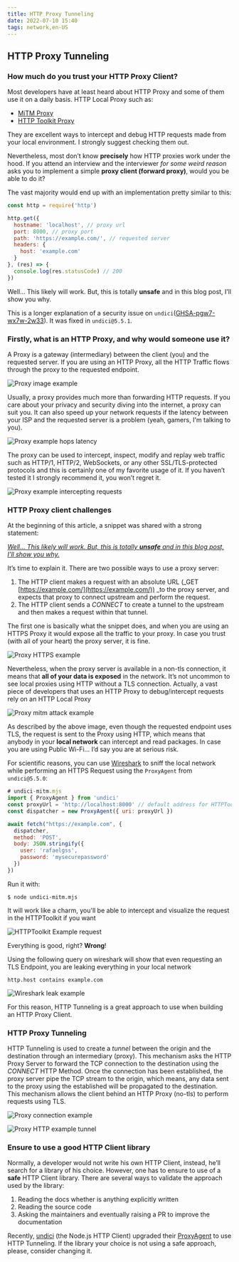 ```yaml
---
title: HTTP Proxy Tunneling
date: 2022-07-10 15:40
tags: network,en-US
---
```


## HTTP Proxy Tunneling

### How much do you trust your HTTP Proxy Client?

Most developers have at least heard about HTTP Proxy and some of them use it on a daily basis. HTTP Local Proxy such as:

* [MiTM Proxy](https://mitmproxy.org/)
* [HTTP Toolkit Proxy](https://httptoolkit.tech/)

They are excellent ways to intercept and debug HTTP requests made from your local environment. I strongly suggest checking them out.

Nevertheless, most don’t know **precisely** how HTTP proxies work under the hood.
If you attend an interview and the interviewer _for some weird reason_ asks you to implement a simple **proxy client (forward proxy)**,
would you be able to do it?

The vast majority would end up with an implementation pretty similar to this:

```js
const http = require('http')

http.get({
  hostname: 'localhost', // proxy url
  port: 8000, // proxy port
  path: 'https://example.com/', // requested server
  headers: {
    host: 'example.com'
  }
}, (res) => {
  console.log(res.statusCode) // 200
})
```

Well… This likely will work. But, this is totally **unsafe** and in this blog post, I’ll show you why.

This is a longer explanation of a security issue on `undici`([GHSA-pgw7-wx7w-2w33](https://github.com/nodejs/undici/security/advisories/GHSA-pgw7-wx7w-2w33)).
It was fixed in `undici@5.5.1`.

### Firstly, what is an HTTP Proxy, and why would someone use it?

A Proxy is a gateway (intermediary) between the client (you) and the requested server. If you are using an HTTP Proxy, all the HTTP Traffic flows through the proxy to the requested endpoint.

![Proxy image example](https://res.cloudinary.com/rafaelgss/image/upload/v1657154318/blog/http-tunnel/image7_vmhdch.png)

Usually, a proxy provides much more than forwarding HTTP requests. If you care about your privacy and security diving into the internet, a proxy can suit you. It can also speed up your network requests if the latency between your ISP and the requested server is a problem (yeah, gamers, I'm talking to you).

![Proxy example hops latency](https://res.cloudinary.com/rafaelgss/image/upload/v1657154317/blog/http-tunnel/image1_nsh2pj.png)

The proxy can be used to intercept, inspect, modify and replay web traffic such as HTTP/1, HTTP/2, WebSockets, or any other SSL/TLS-protected protocols and this is certainly one of my favorite usage of it. If you haven’t tested it I strongly recommend it, you won’t regret it.

![Proxy example intercepting requests](https://res.cloudinary.com/rafaelgss/image/upload/v1657154318/blog/http-tunnel/image5_ia7hs0.png)

### HTTP Proxy client challenges

At the beginning of this article, a snippet was shared with a strong statement:

_<span style="text-decoration:underline;">Well… This likely will work. But, this is totally **unsafe** and in this blog post, I’ll show you why.</span>_

It’s time to explain it. There are two possible ways to use a proxy server:

1. The HTTP client makes a request with an absolute URL (_GET [https://example.com/](https://example.com/)) _to the proxy server, and expects that proxy to connect upstream and perform the request.
2. The HTTP client sends a _CONNECT_ to create a tunnel to the upstream and then makes a request within that tunnel.

The first one is basically what the snippet does, and when you are using an HTTPS Proxy it would expose all the traffic to your proxy. In case you trust (with all of your heart) the proxy server, it is fine.

![Proxy HTTPS example](https://res.cloudinary.com/rafaelgss/image/upload/v1657154319/blog/http-tunnel/image4_cbbi4c.png)

Nevertheless, when the proxy server is available in a non-tls connection, it means that **all of your data is exposed** in the network. It’s not uncommon to see local proxies using HTTP without a TLS connection.
Actually, a vast piece of developers that uses an HTTP Proxy to debug/intercept requests rely on an HTTP Local Proxy

![Proxy mitm attack example](https://res.cloudinary.com/rafaelgss/image/upload/v1657154318/blog/http-tunnel/image2_q0xfdv.png)

As described by the above image, even though the requested endpoint uses TLS, the request is sent to the Proxy using HTTP, which means that anybody in your **local network** can intercept and read packages. In case you are using Public Wi-Fi… I’d say you are at serious risk.

For scientific reasons, you can use [Wireshark](https://www.wireshark.org/) to sniff the local network while performing an HTTPS Request using the `ProxyAgent` from `undici@5.5.0`:

```js
# undici-mitm.mjs
import { ProxyAgent } from 'undici'
const proxyUrl = 'http://localhost:8000' // default address for HTTPToolkit
const dispatcher = new ProxyAgent({ uri: proxyUrl })

await fetch("https://example.com", {
  dispatcher,
  method: 'POST',
  body: JSON.stringify({
    user: 'rafaelgss',
    password: 'mysecurepassword'
  })
})
```

Run it with:
```console
$ node undici-mitm.mjs
```

It will work like a charm, you'll be able to intercept and visualize the request in the HTTPToolkit if you want

![HTTPToolkit Example request](https://res.cloudinary.com/rafaelgss/image/upload/v1657372957/blog/http-tunnel/Selection_566_wt32yr.png)

Everything is good, right? **Wrong**!

Using the following query on wireshark will show that even requesting an TLS Endpoint, you are leaking everything in your local network

```
http.host contains example.com
```

![Wireshark leak example](https://res.cloudinary.com/rafaelgss/image/upload/v1657375228/blog/http-tunnel/Selection_567_lopkmz.png)

For this reason, HTTP Tunneling is a great approach to use when building an HTTP Proxy Client.

### HTTP Proxy Tunneling

HTTP Tunneling is used to create a _tunnel_ between the origin and the destination through an intermediary (proxy). This mechanism asks the HTTP Proxy Server to forward the TCP connection to the destination using the _CONNECT_ HTTP Method.
Once the connection has been established, the proxy server pipe the TCP stream to the origin, which means, any data sent to the proxy using the established will be propagated to the destination.
This mechanism allows the client behind an HTTP Proxy (no-tls) to perform requests using TLS.

![Proxy connection example](https://res.cloudinary.com/rafaelgss/image/upload/v1657154318/blog/http-tunnel/image3_lr8sdh.png)

![Proxy HTTP example tunnel](https://res.cloudinary.com/rafaelgss/image/upload/v1657154318/blog/http-tunnel/image6_qpio6b.png)

### Ensure to use a good HTTP Client library

Normally, a developer would not write his own HTTP Client, instead, he’ll search for a library of his choice. However, one has to ensure to use of a **safe** HTTP Client library. There are several ways to validate the approach used by the library:

1. Reading the docs whether is anything explicitly written
2. Reading the source code
3. Asking the maintainers and eventually raising a PR to improve the documentation

Recently, [undici](https://github.com/nodejs/undici) (the Node.js HTTP Client) upgraded their [ProxyAgent](https://github.com/nodejs/undici/blob/main/docs/api/ProxyAgent.md) to use HTTP Tunneling. If the library your choice is not using a safe approach, please, consider changing it.
